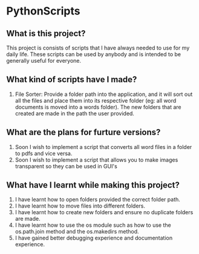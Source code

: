 # PythonScripts
## What is this project?
This project is consists of scripts that I have always needed to use for my daily life. These scripts can be used by anybody and is intended to be generally useful for everyone.

## What kind of scripts have I made?
1. File Sorter: Provide a folder path into the application, and it will sort out all the files and place them into its respective folder (eg: all word documents is moved into a words folder). The new folders that are created are made in the path the user provided.


## What are the plans for furture versions?
1. Soon I wish to implement a script that converts all word files in a folder to pdfs and vice versa.
2. Soon I wish to implement a script that allows you to make images transparent so they can be used in GUI's

## What have I learnt while making this project?
1. I have learnt how to open folders provided the correct folder path.
2. I have learnt how to move files into different folders.
3. I have learnt how to create new folders and ensure no duplicate folders are made.
4. I have learnt how to use the os module such as how to use the os.path.join method and the os.makedirs method.
5. I have gained better debugging experience and documentation experience.



